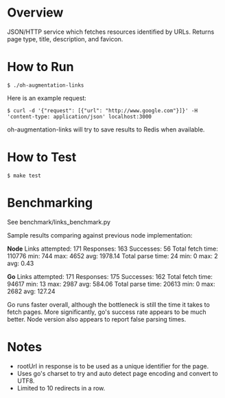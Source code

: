 # Overview

JSON/HTTP service which fetches resources identified by URLs. Returns page type, title, description, and favicon.

# How to Run

    $ ./oh-augmentation-links

Here is an example request:

    $ curl -d '{"request": [{"url": "http://www.google.com"}]}' -H 'content-type: application/json' localhost:3000

oh-augmentation-links will try to save results to Redis when available.

# How to Test

    $ make test

# Benchmarking

See benchmark/links_benchmark.py

Sample results comparing against previous node implementation:

**Node**
    Links attempted:  171
      Responses:  163
      Successes:  56
    Total fetch time:  110776
      min: 744 max: 4652
      avg: 1978.14
    Total parse time:  24
      min: 0 max: 2
      avg: 0.43

**Go**
    Links attempted:  171
      Responses:  175
      Successes:  162
    Total fetch time:  94617
      min: 13 max: 2987
      avg: 584.06
    Total parse time:  20613
      min: 0 max: 2682
      avg: 127.24

Go runs faster overall, although the bottleneck is still the time it takes to fetch pages. More significantly, go's success rate appears to be much better. Node version also appears to report false parsing times.

# Notes

- rootUrl in response is to be used as a unique identifier for the page.
- Uses go's charset to try and auto detect page encoding and convert to UTF8.
- Limited to 10 redirects in a row.
